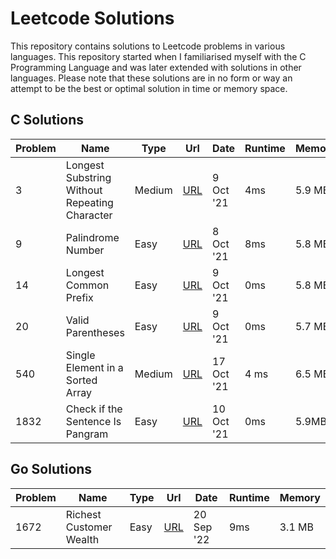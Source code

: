 # Leetcode Solutions
This repository contains solutions to Leetcode problems in various languages. This repository started when I familiarised myself with the C Programming Language and was later extended with solutions in other languages. 
Please note that these solutions are in no form or way an attempt to be the best or optimal solution in time or memory space.


## C Solutions

| Problem | Name                                          | Type   | Url                                                                                  | Date       | Runtime | Memory |
| ------- | --------------------------------------------- | ------ | ------------------------------------------------------------------------------------ | ---------- | ------- | ------ |
| 3       | Longest Substring Without Repeating Character | Medium | [URL](https://leetcode.com/problems/longest-substring-without-repeating-characters/) | 9 Oct '21  | 4ms     | 5.9 MB |
| 9       | Palindrome Number                             | Easy   | [URL](https://leetcode.com/problems/valid-parentheses/)                              | 8 Oct '21  | 8ms     | 5.8 MB |
| 14      | Longest Common Prefix                         | Easy   | [URL](https://leetcode.com/problems/longest-common-prefix)                           | 9 Oct '21  | 0ms     | 5.8 MB |
| 20      | Valid Parentheses                             | Easy   | [URL](https://leetcode.com/problems/palindrome-number/)                              | 9 Oct '21  | 0ms     | 5.7 MB |
| 540     | Single Element in a Sorted Array              | Medium | [URL](https://leetcode.com/problems/single-element-in-a-sorted-array/)               | 17 Oct '21 | 4 ms    | 6.5 MB |
| 1832    | Check if the Sentence Is Pangram              | Easy   | [URL](https://leetcode.com/problems/check-if-the-sentence-is-pangram/)               | 10 Oct '21 | 0ms     | 5.9MB  |


## Go Solutions

| Problem | Name                                          | Type   | Url                                                                                  | Date       | Runtime | Memory |
| ------- | --------------------------------------------- | ------ | ------------------------------------------------------------------------------------ | ---------- | ------- | ------ |
| 1672    | Richest Customer Wealth | Easy | [URL](https://leetcode.com/problems/richest-customer-wealth/) | 20 Sep '22  | 9ms     | 3.1 MB |